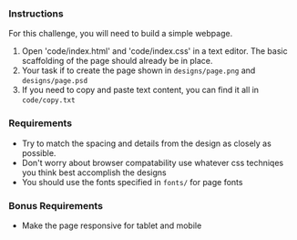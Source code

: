 ### Instructions
For this challenge, you will need to build a simple webpage.

1) Open 'code/index.html' and 'code/index.css' in a text editor. The basic scaffolding of the page should already be in place.
2) Your task if to create the page shown in `designs/page.png` and `designs/page.psd`
3) If you need to copy and paste text content, you can find it all in `code/copy.txt`

### Requirements
* Try to match the spacing and details from the design as closely as possible.
* Don't worry about browser compatability use whatever css techniqes you think best accomplish the designs
* You should use the fonts specified in `fonts/` for page fonts

### Bonus Requirements
* Make the page responsive for tablet and mobile

